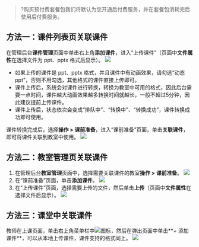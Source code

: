 >?购买预付费套餐包我们将默认为您开通后付费服务，并在套餐包消耗完后使用后付费服务。

## 方法一：课件列表页关联课件
在管理后台**课件管理**页面中单击右上角**添加课件**，进入“上传课件”（页面中**文件属性**在选择文件为 ppt、pptx 格式后显示）。
![](https://main.qcloudimg.com/raw/95f3ed21c221546a323fb8cef0621e37.png)
- 如果上传的课件是 ppt、pptx 格式，并且课件中有动画效果，请勾选“动态ppt”，否则不用勾选，其他格式的课件直接上传即可。
- 课件上传后，系统会对课件进行转换，转换为教室中可用的格式，因此后台需要一点时间，课件越大动画效果越多转换时间就越长，一般不超过5分钟，因此建议提前上传课件。
- 课件上传后，状态依次会变成“排队中”、“转换中”、“转换成功”，课件转换成功即可使用。

课件转换完成后，选择**操作 > 课前准备**，进入“课前准备”页面，单击**关联课件**，即可将课件关联到教室中使用。
![](https://qcloudimg.tencent-cloud.cn/raw/9fe0cc03f195325dd672a39a48ca2787.png)

## 方法二：教室管理页关联课件

1. 在管理后台**教室管理**页面中，选择需要关联课件的教室**操作 > 课前准备**。
![](https://main.qcloudimg.com/raw/e2d753f73ae68ef5a1aef30751d71233.png)
2. 在“课前准备”页面，单击**添加课件**。
![](https://qcloudimg.tencent-cloud.cn/raw/b26a2ec79efdc6b3d54258d8e5290bcc.png)
3. 在“上传课件”页面，选择需要上传的文件，然后单击**上传**（页面中**文件属性**在选择文件后显示）。
![](https://main.qcloudimg.com/raw/95f3ed21c221546a323fb8cef0621e37.png)

## 方法三：课堂中关联课件
教师在上课页面，单击右上角菜单栏中![](https://main.qcloudimg.com/raw/39eba004bfc6acfb787255220299a180.png)图标，然后在弹出页面中单击**+ 添加课件**，可以从本地上传课件，课件支持的格式同上。
![](https://main.qcloudimg.com/raw/8aed25c32eada63b5e5c9221144ca600.png)
